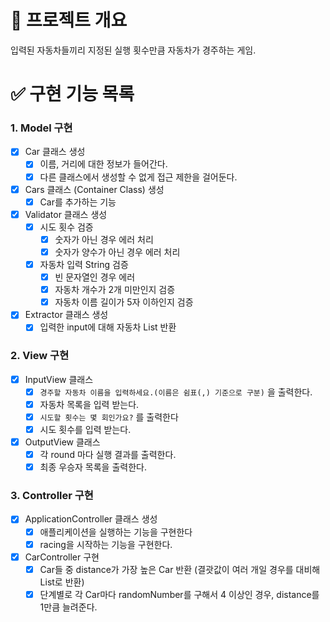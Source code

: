 # 📍 프로젝트 개요

입력된 자동차들끼리 지정된 실행 횟수만큼 자동차가 경주하는 게임.

# ✅ 구현 기능 목록

### 1. Model 구현

- [x]  Car 클래스 생성
   - [x]  이름, 거리에 대한 정보가 들어간다.
   - [x]  다른 클래스에서 생성할 수 없게 접근 제한을 걸어둔다.
- [x]  Cars 클래스 (Container Class) 생성
   - [x]  Car를 추가하는 기능
- [x]  Validator 클래스 생성
   - [x]  시도 횟수 검증
      - [x]  숫자가 아닌 경우 에러 처리
      - [x]  숫자가 양수가 아닌 경우 에러 처리
   - [x]  자동차 입력 String 검증
      - [x]  빈 문자열인 경우 에러
      - [x]  자동차 개수가 2개 미만인지 검증
      - [x]  자동차 이름 길이가 5자 이하인지 검증
- [x]  Extractor 클래스 생성
   - [x]  입력한 input에 대해 자동차 List 반환

### 2. View 구현

- [x]  InputView 클래스
   - [x]  `경주할 자동차 이름을 입력하세요.(이름은 쉼표(,) 기준으로 구분)` 을 출력한다.
   - [x]  자동차 목록을 입력 받는다.
   - [x]  `시도할 횟수는 몇 회인가요?` 를 출력한다
   - [x]  시도 횟수를 입력 받는다.
- [x]  OutputView 클래스
   - [x]  각 round 마다 실행 결과를 출력한다.
   - [x]  최종 우승자 목록을 출력한다.

### 3. Controller 구현
- [x]  ApplicationController 클래스 생성
   - [x]  애플리케이션을 실행하는 기능을 구현한다
   - [x]  racing을 시작하는 기능을 구현한다.
- [x]  CarController 구현
   - [x]  Car들 중 distance가 가장 높은 Car 반환 (결괏값이 여러 개일 경우를 대비해 List로 반환)
   - [x]  단계별로 각 Car마다 randomNumber를 구해서 4 이상인 경우, distance를 1만큼 늘려준다.